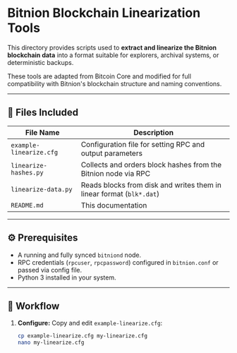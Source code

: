 # Bitnion Blockchain Linearization Tools

This directory provides scripts used to **extract and linearize the Bitnion blockchain data** into a format suitable for explorers, archival systems, or deterministic backups.

These tools are adapted from Bitcoin Core and modified for full compatibility with Bitnion's blockchain structure and naming conventions.

---

## 📄 Files Included

| File Name               | Description                                                                 |
|------------------------|-----------------------------------------------------------------------------|
| `example-linearize.cfg` | Configuration file for setting RPC and output parameters                    |
| `linearize-hashes.py`   | Collects and orders block hashes from the Bitnion node via RPC              |
| `linearize-data.py`     | Reads blocks from disk and writes them in linear format (`blk*.dat`)        |
| `README.md`             | This documentation                                                          |

---

## ⚙️ Prerequisites

- A running and fully synced `bitniond` node.
- RPC credentials (`rpcuser`, `rpcpassword`) configured in `bitnion.conf` or passed via config file.
- Python 3 installed in your system.

---

## 🧩 Workflow

1. **Configure:**
   Copy and edit `example-linearize.cfg`:
   ```bash
   cp example-linearize.cfg my-linearize.cfg
   nano my-linearize.cfg

